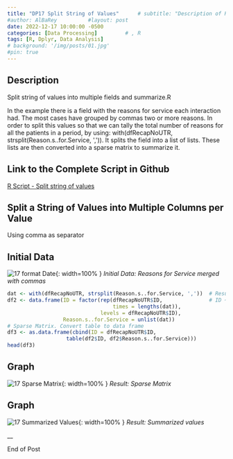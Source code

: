 ```yaml
---
title: "DP17 Split String of Values"      # subtitle: "Description of R Scripts for data processing."
#author: AlBaRey          #layout: post
date: 2022-12-17 10:00:00 -0500
categories: [Data Processing]         # , R
tags: [R, Dplyr, Data Analysis]
# background: '/img/posts/01.jpg'
#pin: true
---
```



## Description

Split string of values into multiple fields and summarize.R

In the example there is a field with the reasons for service each interaction had. The most cases have grouped by commas two or more reasons. In order to split this values so that we can tally the total number of reasons for all the patients in a period, by using: with(dfRecapNoUTR, strsplit(Reason.s..for.Service, ',')). It splits the field into a list of lists. These lists are then converted into a sparse matrix to summarize it.


## Link to the Complete Script in Github
[R Script - Split string of values](https://github.com/albarey33/Data_Analysis_R/blob/main/17%20Split%20string%20of%20values%20into%20multiple%20fields%20and%20summarize.R)



## Split a String of Values into Multiple Columns per Value
Using comma as separator

## Initial Data
![17 format Date](/images/DataProcess/17_Data_Reasons_for_Service.PNG){: width=100% }
_Initial Data: Reasons for Service merged with commas_

```R
dat <- with(dfRecapNoUTR, strsplit(Reason.s..for.Service, ','))  # Result: Lists within lists
df2 <- data.frame(ID = factor(rep(dfRecapNoUTR$ID,               # ID ~ Reasons   
                                  times = lengths(dat)),
                              levels = dfRecapNoUTR$ID),
                  Reason.s..for.Service = unlist(dat))
# Sparse Matrix. Convert table to data frame
df3 <- as.data.frame(cbind(ID = dfRecapNoUTR$ID,
                   table(df2$ID, df2$Reason.s..for.Service)))  
head(df3)
```
## Graph
![17 Sparse Matrix](/images/DataProcess/17_Result_Sparse_Matrix.PNG){: width=100% }
_Result: Sparse Matrix_

## Graph
![17 Summarized Values](/images/DataProcess/17_Result_Summarized.PNG){: width=100% }
_Result: Summarized values_


__

End of Post
